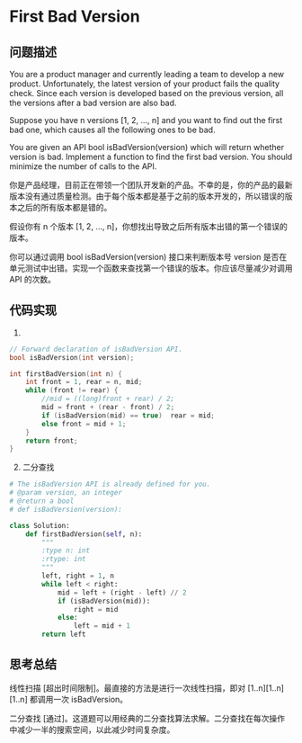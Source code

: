 #  First Bad Version

## 问题描述

You are a product manager and currently leading a team to develop a new product. Unfortunately, the latest version of your product fails the quality check. Since each version is developed based on the previous version, all the versions after a bad version are also bad.

Suppose you have n versions [1, 2, ..., n] and you want to find out the first bad one, which causes all the following ones to be bad.

You are given an API bool isBadVersion(version) which will return whether version is bad. Implement a function to find the first bad version. You should minimize the number of calls to the API.

你是产品经理，目前正在带领一个团队开发新的产品。不幸的是，你的产品的最新版本没有通过质量检测。由于每个版本都是基于之前的版本开发的，所以错误的版本之后的所有版本都是错的。

假设你有 n 个版本 [1, 2, ..., n]，你想找出导致之后所有版本出错的第一个错误的版本。

你可以通过调用 bool isBadVersion(version) 接口来判断版本号 version 是否在单元测试中出错。实现一个函数来查找第一个错误的版本。你应该尽量减少对调用 API 的次数。

## 代码实现

1.
``` C
// Forward declaration of isBadVersion API.
bool isBadVersion(int version);

int firstBadVersion(int n) {
    int front = 1, rear = n, mid;
    while (front != rear) {
        //mid = ((long)front + rear) / 2;
        mid = front + (rear - front) / 2;
        if (isBadVersion(mid) == true)  rear = mid;
        else front = mid + 1;
    }
    return front;
}
```

2. 二分查找
```python
# The isBadVersion API is already defined for you.
# @param version, an integer
# @return a bool
# def isBadVersion(version):

class Solution:
    def firstBadVersion(self, n):
        """
        :type n: int
        :rtype: int
        """
        left, right = 1, n
        while left < right:
            mid = left + (right - left) // 2
            if (isBadVersion(mid)):
                right = mid
            else:
                left = mid + 1
        return left
```

## 思考总结

线性扫描 [超出时间限制]。最直接的方法是进行一次线性扫描，即对 [1..n][1..n][1..n] 都调用一次 isBadVersion。

二分查找 [通过]。这道题可以用经典的二分查找算法求解。二分查找在每次操作中减少一半的搜索空间，以此减少时间复杂度。